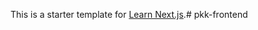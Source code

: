 This is a starter template for [Learn Next.js](https://nextjs.org/learn).#   p k k - f r o n t e n d  
 